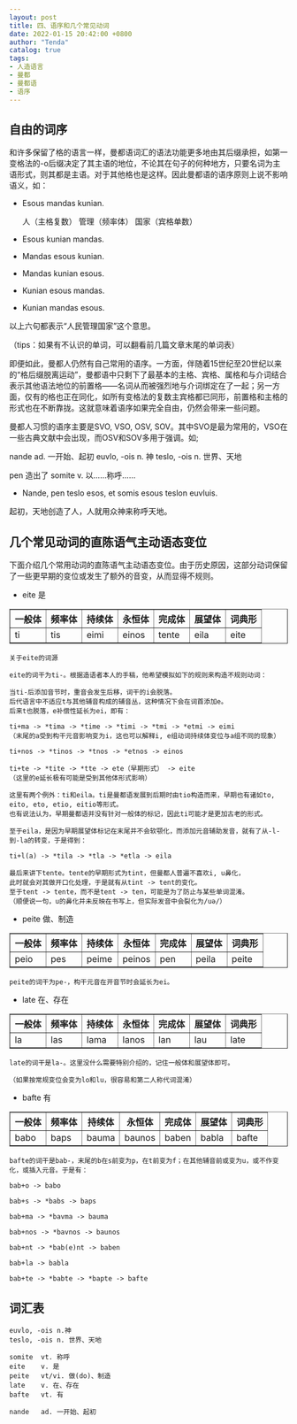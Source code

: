 ```yaml
---
layout: post
title: 四、语序和几个常见动词
date: 2022-01-15 20:42:00 +0800
author: "Tenda"
catalog: true
tags:
- 人造语言
- 曼都
- 曼都语
- 语序
---
```


## 自由的词序

和许多保留了格的语言一样，曼都语词汇的语法功能更多地由其后缀承担，如第一变格法的-o后缀决定了其主语的地位，不论其在句子的何种地方，只要名词为主语形式，则其都是主语。对于其他格也是这样。因此曼都语的语序原则上说不影响语义，如：

* Esous	mandas	kunian.

  人（主格复数）	管理（频率体）	国家（宾格单数）

* Esous kunian mandas.

* Mandas esous kunian.

* Mandas kunian esous.

* Kunian esous mandas.

* Kunian mandas esous.

以上六句都表示“人民管理国家”这个意思。

（tips：如果有不认识的单词，可以翻看前几篇文章末尾的单词表）

即便如此，曼都人仍然有自己常用的语序。一方面，伴随着15世纪至20世纪以来的“格后缀脱离运动”，曼都语中只剩下了最基本的主格、宾格、属格和与介词结合表示其他语法地位的前置格——名词从而被强烈地与介词绑定在了一起；另一方面，仅有的格也正在同化，如所有变格法的复数主宾格都已同形，前置格和主格的形式也在不断靠拢。这就意味着语序如果完全自由，仍然会带来一些问题。

曼都人习惯的语序主要是SVO, VSO, OSV, SOV。其中SVO是最为常用的，VSO在一些古典文献中会出现，而OSV和SOV多用于强调。如;

nande	ad. 一开始、起初		euvlo, -ois	n. 神		teslo, -ois	n. 世界、天地

pen	造出了		somite	v. 以……称呼……

* Nande, pen teslo esos, et somis esous teslon euvluis.

起初，天地创造了人，人就用众神来称呼天地。

## 几个常见动词的直陈语气主动语态变位

下面介绍几个常用动词的直陈语气主动语态变位。由于历史原因，这部分动词保留了一些更早期的变位或发生了额外的音变，从而显得不规则。

* eite	是

<table border="1">
  <tr>
    <th>一般体</th>
    <th>频率体</th>
    <th>持续体</th>
    <th>永恒体</th>
    <th>完成体</th>
    <th>展望体</th>
    <th>词典形</th>
  </tr>
  <tr>
    <td>ti</td>
    <td>tis</td>
    <td>eimi</td>
    <td>einos</td>
    <td>tente</td>
    <td>eila</td>
    <td>eite</td>
  </tr>
</table>

```
关于eite的词源

eite的词干为ti-。根据造语者本人的手稿，他希望模拟如下的规则来构造不规则动词：

当ti-后添加音节时，重音会发生后移，词干的i会脱落。
后代语言中不适应t与其他辅音构成的辅音丛，这种情况下会在词首添加e。
后来t也脱落，e补偿性延长为ei，即有：

ti+ma -> *tima -> *time -> *timi -> *tmi -> *etmi -> eimi
（末尾的a受到构干元音影响变为i，这也可以解释i, e组动词持续体变位与a组不同的现象）

ti+nos -> *tinos -> *tnos -> *etnos -> einos

ti+te -> *tite -> *tte -> ete（早期形式） -> eite
（这里的e延长极有可能是受到其他体形式影响）

这里有两个例外：ti和eila。ti是曼都语发展到后期时由tio构造而来，早期也有诸如to, eito, eto, etio, eitio等形式。
也有说法认为，早期曼都语并没有针对一般体的标记，因此ti可能才是更加古老的形式。

至于eila，是因为早期展望体标记在末尾并不会软颚化，而添加元音辅助发音，就有了从-l-到-la的转变，于是得到：

ti+l(a) -> *tila -> *tla -> *etla -> eila

最后来讲下tente。tente的早期形式为tint，但曼都人普遍不喜欢i, u鼻化，
此时就会对其做开口化处理，于是就有从tint -> tent的变化。
至于tent -> tente，而不是tent -> ten，可能是为了防止与某些单词混淆。
（顺便说一句，u的鼻化并未反映在书写上，但实际发音中会裂化为/uə/）

```

* peite	做、制造

<table border="1">
  <tr>
    <th>一般体</th>
    <th>频率体</th>
    <th>持续体</th>
    <th>永恒体</th>
    <th>完成体</th>
    <th>展望体</th>
    <th>词典形</th>
  </tr>
  <tr>
    <td>peio</td>
    <td>pes</td>
    <td>peime</td>
    <td>peinos</td>
    <td>pen</td>
    <td>peila</td>
    <td>peite</td>
  </tr>
</table>

```
peite的词干为pe-，构干元音在开音节时会延长为ei。
```

* late	在、存在

<table border="1">
  <tr>
    <th>一般体</th>
    <th>频率体</th>
    <th>持续体</th>
    <th>永恒体</th>
    <th>完成体</th>
    <th>展望体</th>
    <th>词典形</th>
  </tr>
  <tr>
    <td>la</td>
    <td>las</td>
    <td>lama</td>
    <td>lanos</td>
    <td>lan</td>
    <td>lau</td>
    <td>late</td>
  </tr>
</table>

```
late的词干是la-。这里没什么需要特别介绍的，记住一般体和展望体即可。

（如果按常规变位会变为lo和lu，很容易和第二人称代词混淆）
```

* bafte	有

<table border="1">
  <tr>
    <th>一般体</th>
    <th>频率体</th>
    <th>持续体</th>
    <th>永恒体</th>
    <th>完成体</th>
    <th>展望体</th>
    <th>词典形</th>
  </tr>
  <tr>
    <td>babo</td>
    <td>baps</td>
    <td>bauma</td>
    <td>baunos</td>
    <td>baben</td>
    <td>babla</td>
    <td>bafte</td>
  </tr>
</table>

```
bafte的词干是bab-，末尾的b在s前变为p，在t前变为f；在其他辅音前或变为u，或不作变化，或插入元音。于是有：

bab+o -> babo

bab+s -> *babs -> baps

bab+ma -> *bavma -> bauma

bab+nos -> *bavnos -> baunos

bab+nt -> *bab(e)nt -> baben

bab+la -> babla

bab+te -> *babte -> *bapte -> bafte
```

## 词汇表

```
euvlo, -ois	n.神
teslo, -ois	n. 世界、天地

somite	vt. 称呼
eite	v. 是
peite	vt/vi. 做(do)、制造
late	v. 在、存在
bafte	vt. 有

nande	ad. 一开始、起初
```
